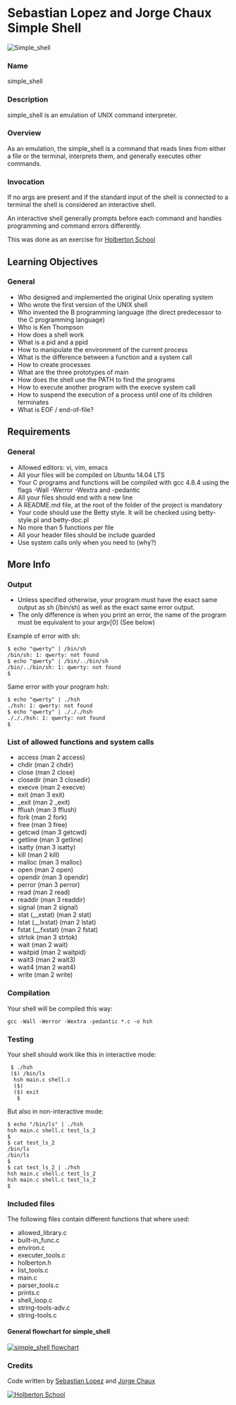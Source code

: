 # Sebastian Lopez and Jorge Chaux Simple Shell
![Simple_shell](https://s3.amazonaws.com/intranet-projects-files/holbertonschool-low_level_programming/235/shell.jpeg "Simple_shell")

### Name
simple_shell
### Description
simple_shell is an emulation of UNIX command interpreter.
### Overview
As an emulation, the simple_shell is a command that reads lines from either a file or the terminal, interprets them, and generally executes other commands.
### Invocation
 If no args are present and if the standard input of the shell is connected  to  a terminal the shell is considered an interactive shell.

An  interactive  shell generally prompts before each command and handles programming and command errors differently.

This was done as an exercise for [Holberton School](https://www.holbertonschool.com/)
## Learning Objectives
### General
- Who designed and implemented the original Unix operating system
- Who wrote the first version of the UNIX shell
- Who invented the B programming language (the direct predecessor to the C programming language)
- Who is Ken Thompson
- How does a shell work
- What is a pid and a ppid
- How to manipulate the environment of the current process
- What is the difference between a function and a system call
- How to create processes
- What are the three prototypes of main
- How does the shell use the PATH to find the programs
- How to execute another program with the execve system call
- How to suspend the execution of a process until one of its children terminates
- What is EOF / end-of-file?

## Requirements
### General
- Allowed editors: vi, vim, emacs
- All your files will be compiled on Ubuntu 14.04 LTS
- Your C programs and functions will be compiled with gcc 4.8.4 using the flags -Wall -Werror -Wextra and -pedantic
- All your files should end with a new line
- A README.md file, at the root of the folder of the project is mandatory
- Your code should use the Betty style. It will be checked using betty-style.pl and betty-doc.pl
- No more than 5 functions per file
- All your header files should be include guarded
- Use system calls only when you need to (why?)
## More Info
### Output
- Unless specified otherwise, your program must have the exact same output as sh (/bin/sh) as well as the exact same error output.
- The only difference is when you print an error, the name of the program must be equivalent to your argv[0] (See below)

Example of error with sh:

    $ echo "qwerty" | /bin/sh
    /bin/sh: 1: qwerty: not found
    $ echo "qwerty" | /bin/../bin/sh
    /bin/../bin/sh: 1: qwerty: not found
    $
Same error with your program hsh:


    $ echo "qwerty" | ./hsh
    ./hsh: 1: qwerty: not found
    $ echo "qwerty" | ./././hsh
    ./././hsh: 1: qwerty: not found
    $

### List of allowed functions and system calls

- access (man 2 access)
- chdir (man 2 chdir)
- close (man 2 close)
- closedir (man 3 closedir)
- execve (man 2 execve)
- exit (man 3 exit)
- _exit (man 2 _exit)
- fflush (man 3 fflush)
- fork (man 2 fork)
- free (man 3 free)
- getcwd (man 3 getcwd)
- getline (man 3 getline)
- isatty (man 3 isatty)
- kill (man 2 kill)
- malloc (man 3 malloc)
- open (man 2 open)
- opendir (man 3 opendir)
- perror (man 3 perror)
- read (man 2 read)
- readdir (man 3 readdir)
- signal (man 2 signal)
- stat (__xstat) (man 2 stat)
- lstat (__lxstat) (man 2 lstat)
- fstat (__fxstat) (man 2 fstat)
- strtok (man 3 strtok)
- wait (man 2 wait)
- waitpid (man 2 waitpid)
- wait3 (man 2 wait3)
- wait4 (man 2 wait4)
- write (man 2 write)

### Compilation
Your shell will be compiled this way:

    gcc -Wall -Werror -Wextra -pedantic *.c -o hsh

### Testing
Your shell should work like this in interactive mode:

     $ ./hsh
     ($) /bin/ls
      hsh main.c shell.c
      ($)
      ($) exit
       $

But also in non-interactive mode:

    $ echo "/bin/ls" | ./hsh
    hsh main.c shell.c test_ls_2
    $
    $ cat test_ls_2
    /bin/ls
    /bin/ls
    $
    $ cat test_ls_2 | ./hsh
    hsh main.c shell.c test_ls_2
    hsh main.c shell.c test_ls_2
    $
### Included files
The following files contain different functions that where used:
- allowed_library.c
- built-in_func.c
- environ.c
- executer_tools.c
- holberton.h
- list_tools.c
- main.c
- parser_tools.c
- prints.c
- shell_loop.c
- string-tools-adv.c
- string-tools.c
#### General flowchart for simple_shell
[![simple_shell flowchart](https://miro.medium.com/max/1080/1*R12UpSwO2y_-cyULqq7C1w.jpeg "simple_shell flowchart")](https://miro.medium.com/max/1080/1*R12UpSwO2y_-cyULqq7C1w.jpeg "simple_shell flowchart")
### Credits
Code written by [Sebastian Lopez](https://github.com/sebas119/) and [Jorge Chaux](https://github.com/jorgechauxjr/)

[![Holberton School](https://www.holbertonschool.com/holberton-logo.png "Holberton School")](https://www.holbertonschool.com/holberton-logo.png "Holberton School")
